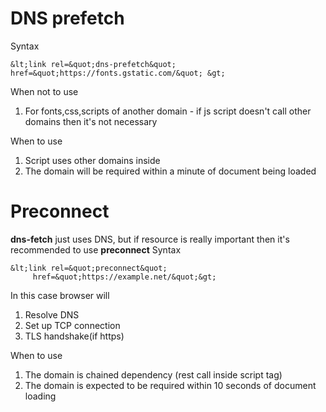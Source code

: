 # DNS prefetch
Syntax

```
&lt;link rel=&quot;dns-prefetch&quot; href=&quot;https://fonts.gstatic.com/&quot; &gt;

```
When not to use
1. For fonts,css,scripts of another domain - if js script doesn't call other domains then it's not necessary

When to use
1. Script uses other domains inside
2. The domain will be required within a minute of document being loaded

# Preconnect
**dns-fetch** just uses DNS, but if resource is really important then it's recommended to use **preconnect**
Syntax
```
&lt;link rel=&quot;preconnect&quot;
     href=&quot;https://example.net/&quot;&gt;

```
In this case browser will
1. Resolve DNS
2. Set up TCP connection
3. TLS handshake(if https)

When to use
1. The domain is chained dependency (rest call inside script tag)
2. The domain is expected to be required within 10 seconds of document loading
